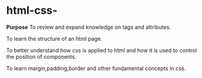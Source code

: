 # html-css-
**Purpose** 
To review and expand knowledge on tags and attributes.

To learn the structure of an html page.

To better understand how css is applied to html and how it is used to control the position of components.

To learn margin,padding,border and other fundamental concepts in css.
